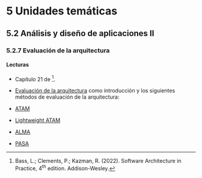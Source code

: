 # 5 Unidades temáticas

## 5.2 Análisis y diseño de aplicaciones II

### 5.2.7 Evaluación de la arquitectura

#### Lecturas

* Capítulo 21 de [^1].

[^1]: Bass, L.; Clements, P.; Kazman, R. (2022). Software Architecture in
    Practice, 4<sup>th</sup> edition. Addison-Wesley.

<!-- spell-checker: disable -->
* [Evaluación de la
  arquitectura](/2_Tecnicas_y_herramientas/2_10_.Evaluacion_arquitectura.md)
  como introducción y los siguientes métodos de evaluación de la arquitectura:
<!-- spell-checker: enable -->

* [ATAM](/2_Tecnicas_y_herramientas/2_10_1_ATAM.md)

* [Lightweight ATAM](/2_Tecnicas_y_herramientas/2_10_2_Lightweight_ATAM.md)

* [ALMA](/2_Tecnicas_y_herramientas/2_10_3_ALMA.md)

* [PASA](/2_Tecnicas_y_herramientas/2_10_4_PASA.md)
